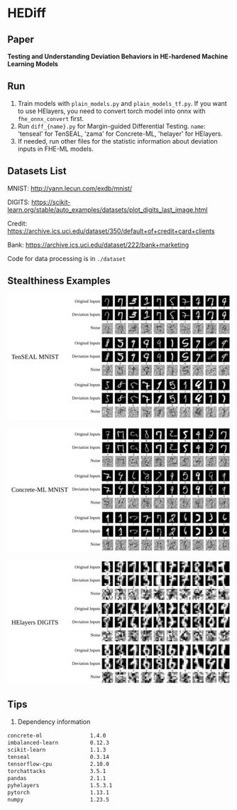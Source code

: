 # HEDiff

## Paper

**Testing and Understanding Deviation Behaviors in HE-hardened Machine Learning Models**

## Run

1. Train models with `plain_models.py` and `plain_models_tf.py`.
   If you want to use HElayers, you need to convert torch model into onnx with `fhe_onnx_convert` first.
2. Run `diff_{name}.py` for Margin-guided Differential Testing. `name`: 'tenseal' for TenSEAL, 'zama' for Concrete-ML, 'helayer' for HElayers.
3. If needed, run other files for the statistic information about deviation inputs in FHE-ML models.

## Datasets List

MNIST: http://yann.lecun.com/exdb/mnist/

DIGITS: https://scikit-learn.org/stable/auto_examples/datasets/plot_digits_last_image.html

Credit: https://archive.ics.uci.edu/dataset/350/default+of+credit+card+clients

Bank: https://archive.ics.uci.edu/dataset/222/bank+marketing

Code for data processing is in `./dataset`

## Stealthiness Examples

![TenSEAL](./imgs/TenSEAL.svg)

![Concrete](./imgs/Concrete.svg)

![HElayers](./imgs/HElayers.svg)

## Tips

1. Dependency information

```
concrete-ml               1.4.0
imbalanced-learn          0.12.3
scikit-learn              1.1.3
tenseal                   0.3.14
tensorflow-cpu            2.10.0
torchattacks              3.5.1
pandas                    2.1.1
pyhelayers                1.5.3.1
pytorch                   1.13.1
numpy                     1.23.5
```
